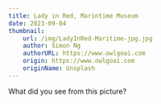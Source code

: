 ```yaml
---
title: Lady in Red, Marintime Museum
date: 2023-09-04
thumbnail:
    url: /img/LadyInRed-Maritime-jpg.jpg
    author: Simon Ng
    authorURL: https://www.owlgoai.com
    origin: https://www.owlgoai.com
    originName: Unsplash
---
```

What did you see from this picture?
